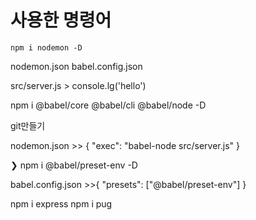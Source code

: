 # 사용한 명령어

`npm i nodemon -D`

nodemon.json
babel.config.json

src/server.js > console.lg('hello')

npm i @babel/core @babel/cli @babel/node -D

git만들기

nodemon.json >> {
"exec": "babel-node src/server.js"
}

❯ npm i @babel/preset-env -D

babel.config.json >>{
"presets": ["@babel/preset-env"]
}

npm i express
npm i pug
